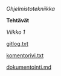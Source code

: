 *Ohjelmistotekniikka*

**Tehtävät**

_Viikko 1_

[gitlog.txt](https://github.com/sumuh/ot-harjoitustyo/blob/master/laskarit/viikko1/gitlog.txt)

[komentorivi.txt](https://github.com/sumuh/ot-harjoitustyo/blob/master/laskarit/viikko1/komentorivi.txt)

[dokumentointi.md](https://github.com/sumuh/ot-harjoitustyo/blob/master/dokumentointi.md)

